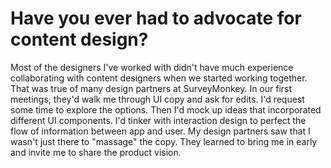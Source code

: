 # Have you ever had to advocate for content design?
Most of the designers I've worked with didn't have much experience collaborating with content designers when we started working together. That was true of many design partners at SurveyMonkey. In our first meetings, they'd walk me through UI copy and ask for edits. I'd request some time to explore the options. Then I'd mock up ideas that incorporated different UI components. I'd tinker with interaction design to perfect the flow of information between app and user. My design partners saw that I wasn't just there to "massage" the copy. They learned to bring me in early and invite me to share the product vision.